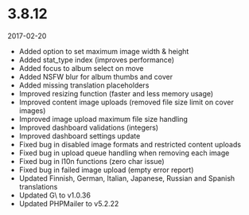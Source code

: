 # 3.8.12

2017-02-20

- Added option to set maximum image width & height
- Added stat_type index (improves performance)
- Added focus to album select on move
- Added NSFW blur for album thumbs and cover
- Added missing translation placeholders
- Improved resizing function (faster and less memory usage)
- Improved content image uploads (removed file size limit on cover images)
- Improved image upload maximum file size handling
- Improved dashboard validations (integers)
- Improved dashboard settings update
- Fixed bug in disabled image formats and restricted content uploads 
- Fixed bug in upload queue handling when removing each image
- Fixed bug in l10n functions (zero char issue)
- Fixed bug in failed image upload (empty error report)
- Updated Finnish, German, Italian, Japanese, Russian and Spanish translations
- Updated G\ to v1.0.36
- Updated PHPMailer to v5.2.22
